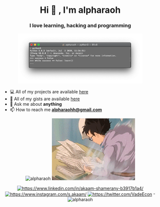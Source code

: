 <h1 align="center"> Hi 👋 , I'm alpharaoh </h1>
<h3 align="center"> I love learning, hacking and programming  </h3>

<p align="center"> 
 <img src="https://github.com/alpharaoh/alpharaoh/blob/master/graphics/Screenshot%202020-09-18%20at%2021.43.43.png" width="80%">
</p>
<p align="left">

- 💻  All of my projects are available [here](https://github.com/alpharaoh?tab=repositories) <br />
- 👨‍ All of my gists are available [here](https://gist.github.com/alpharaoh) <br />
- 💬  Ask me about **anything** <br />
- 📫  How to reach me **alpharaohh@gmail.com** <br />

<p align="center"> 
 <img src="https://github-readme-stats.vercel.app/api?username=alpharaoh&show_icons=true" alt="alpharaoh" height="200"/>
 <img src="https://github.com/alpharaoh/alpharaoh/blob/master/graphics/working.gif" height="200"> <br />
</p>
<p align="center">
<a href="https://www.linkedin.com/in/akaam-shamerany-b3917b1a4/" target="blank"><img align="center" src="https://cdn.jsdelivr.net/npm/simple-icons@3.0.1/icons/linkedin.svg" alt="https://www.linkedin.com/in/akaam-shamerany-b3917b1a4/" height="20" width="20" /></a>
  <a href="https://www.instagram.com/s.akaam/" target="blank"><img align="center" src="https://cdn.jsdelivr.net/npm/simple-icons@3.0.1/icons/instagram.svg" alt="https://www.instagram.com/s.akaam/" height="20" width="20" /></a>
 <a href="https://twitter.com/VadeEcon" target="blank"><img align="center" src="https://cdn.jsdelivr.net/npm/simple-icons@3.0.1/icons/twitter.svg" alt="https://twitter.com/VadeEcon" height="20" width="20" /></a> - <img src="https://komarev.com/ghpvc/?username=alpharaoh" alt="alpharaoh" height="20" width="20"/>
</p>

